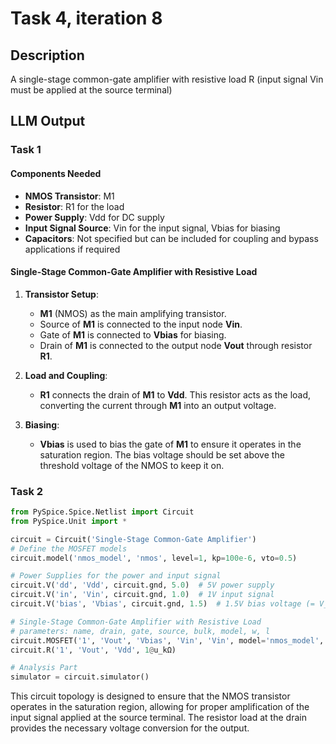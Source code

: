 # Task 4, iteration 8

## Description
A single-stage common-gate amplifier with resistive load R (input signal Vin must be applied at the source terminal)

## LLM Output

### Task 1

#### Components Needed
- **NMOS Transistor**: M1
- **Resistor**: R1 for the load
- **Power Supply**: Vdd for DC supply
- **Input Signal Source**: Vin for the input signal, Vbias for biasing
- **Capacitors**: Not specified but can be included for coupling and bypass applications if required

#### Single-Stage Common-Gate Amplifier with Resistive Load

1. **Transistor Setup**:
   - **M1** (NMOS) as the main amplifying transistor.
   - Source of **M1** is connected to the input node **Vin**.
   - Gate of **M1** is connected to **Vbias** for biasing.
   - Drain of **M1** is connected to the output node **Vout** through resistor **R1**.

2. **Load and Coupling**:
   - **R1** connects the drain of **M1** to **Vdd**. This resistor acts as the load, converting the current through **M1** into an output voltage.

3. **Biasing**:
   - **Vbias** is used to bias the gate of **M1** to ensure it operates in the saturation region. The bias voltage should be set above the threshold voltage of the NMOS to keep it on.

### Task 2

```python
from PySpice.Spice.Netlist import Circuit
from PySpice.Unit import *

circuit = Circuit('Single-Stage Common-Gate Amplifier')
# Define the MOSFET models
circuit.model('nmos_model', 'nmos', level=1, kp=100e-6, vto=0.5)

# Power Supplies for the power and input signal
circuit.V('dd', 'Vdd', circuit.gnd, 5.0)  # 5V power supply
circuit.V('in', 'Vin', circuit.gnd, 1.0)  # 1V input signal
circuit.V('bias', 'Vbias', circuit.gnd, 1.5)  # 1.5V bias voltage (= V_th + 1.0 = 0.5 + 1.0)

# Single-Stage Common-Gate Amplifier with Resistive Load
# parameters: name, drain, gate, source, bulk, model, w, l
circuit.MOSFET('1', 'Vout', 'Vbias', 'Vin', 'Vin', model='nmos_model', w=50e-6, l=1e-6)
circuit.R('1', 'Vout', 'Vdd', 1@u_kΩ)

# Analysis Part
simulator = circuit.simulator()
```

This circuit topology is designed to ensure that the NMOS transistor operates in the saturation region, allowing for proper amplification of the input signal applied at the source terminal. The resistor load at the drain provides the necessary voltage conversion for the output.
